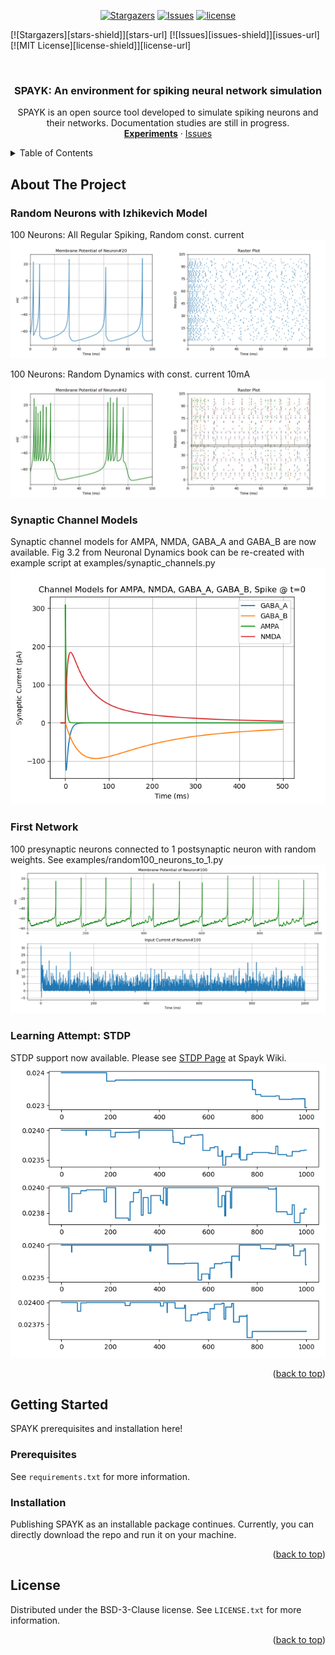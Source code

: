 <div id="top"></div>

<div align="center">

  <a href="https://github.com/aggelen/Spayk/stargazers)">![Stargazers](https://img.shields.io/github/stars/aggelen/Spayk.svg?style=for-the-badge)</a>
  <a href="https://github.com/aggelen/Spayk/issues">![Issues](https://img.shields.io/github/issues/aggelen/Spayk.svg?style=for-the-badge)</a>
  <a href="https://github.com/aggelen/Spayk/blob/master/LICENSE">![license](https://img.shields.io/github/license/aggelen/Spayk.svg?style=for-the-badge)</a>

</div>



<!-- PROJECT SHIELDS -->
[![Stargazers][stars-shield]][stars-url]
[![Issues][issues-shield]][issues-url]
[![MIT License][license-shield]][license-url]


<!-- PROJECT LOGO -->
<br />
<div align="center">
  <h3 align="center">SPAYK: An environment for spiking neural network simulation</h3>

  <p align="center">
    SPAYK is an open source tool developed to simulate spiking neurons and their networks. Documentation studies are still in progress.
    <br />
    <a href="https://github.com/aggelen/Spayk/tree/master/experiments"><strong>Experiments</strong></a>
    ·
    <a href="https://github.com/aggelen/spayk/issues">Issues</a>
  </p>
</div>



<!-- TABLE OF CONTENTS -->
<details>
  <summary>Table of Contents</summary>
  <ol>
    <li>
      <a href="#introduction">Introduction</a>
    </li>
    <li>
      <a href="#getting-started">Getting Started</a>
      <ul>
        <li><a href="#prerequisites">Prerequisites</a></li>
        <li><a href="#installation">Installation</a></li>
      </ul>
    </li>
    <li><a href="#license">License</a></li>
  </ol>
</details>



<!-- ABOUT THE PROJECT -->
## About The Project

### Random Neurons with Izhikevich Model
100 Neurons: All Regular Spiking, Random const. current
![random_regular](https://github.com/aggelen/spayk/blob/master/static/random_regular.png)

100 Neurons: Random Dynamics with const. current 10mA
![random_all](https://github.com/aggelen/spayk/blob/master/static/random_dynamics.jpg)

### Synaptic Channel Models
Synaptic channel models for AMPA, NMDA, GABA_A and GABA_B are now available. Fig 3.2 from Neuronal Dynamics book can be re-created with example script at examples/synaptic_channels.py
![random_all](https://github.com/aggelen/spayk/blob/master/static/synaptic_channels.png)

### First Network
100 presynaptic neurons connected to 1 postsynaptic neuron with random weights. See examples/random100_neurons_to_1.py
![random_all](https://github.com/aggelen/spayk/blob/master/static/random100_to_1.png)

### Learning Attempt: STDP
STDP support now available. Please see [STDP Page](https://github.com/aggelen/Spayk/wiki/STDP) at Spayk Wiki.
![random_all](https://github.com/aggelen/spayk/blob/master/static/stdp/scn01_dW.png)

<p align="right">(<a href="#top">back to top</a>)</p>


<!-- GETTING STARTED -->
## Getting Started
SPAYK prerequisites and installation here!

### Prerequisites
See `requirements.txt` for more information.


### Installation
Publishing SPAYK as an installable package continues. Currently, you can directly download the repo and run it on your machine.

<p align="right">(<a href="#top">back to top</a>)</p>


<!-- LICENSE -->
## License

Distributed under the BSD-3-Clause license. See `LICENSE.txt` for more information.

<p align="right">(<a href="#top">back to top</a>)</p>


